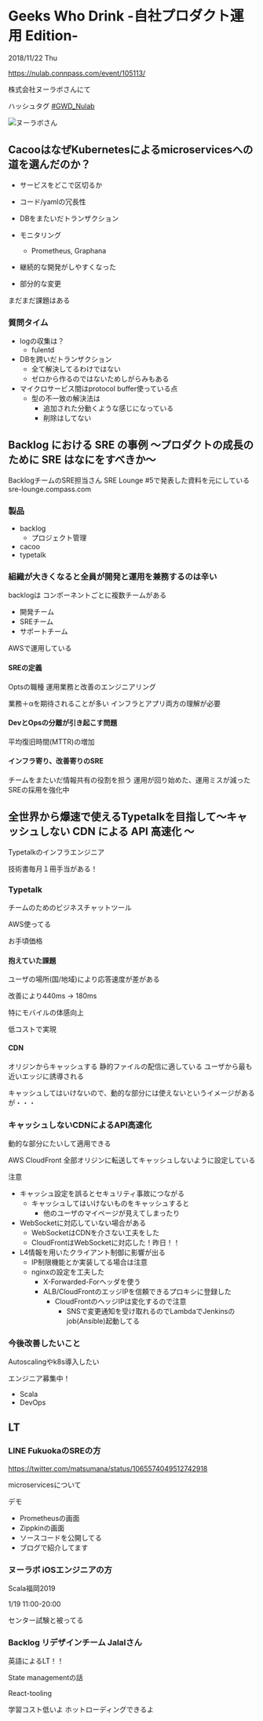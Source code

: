 # Geeks Who Drink -自社プロダクト運用 Edition-

2018/11/22 Thu

https://nulab.connpass.com/event/105113/

株式会社ヌーラボさんにて

ハッシュタグ [#GWD_Nulab](https://twitter.com/search?q=%23GWD_Nulab)

![ヌーラボさん](https://pbs.twimg.com/media/DsmXDRuU8AAMVQ6.jpg "ヌーラボさん")

## CacooはなぜKubernetesによるmicroservicesへの道を選んだのか？

- サービスをどこで区切るか
- コード/yamlの冗長性
- DBをまたいだトランザクション
- モニタリング
  - Prometheus, Graphana

- 継続的な開発がしやすくなった
- 部分的な変更

まだまだ課題はある

### 質問タイム

- logの収集は？
  - fulentd
- DBを跨いだトランザクション
  - 全て解決してるわけではない
  - ゼロから作るのではないためしがらみもある
- マイクロサービス間はprotocol buffer使っている点
  - 型の不一致の解決法は
    - 追加された分動くような感じになっている
    - 削除はしてない

## Backlog における SRE の事例 〜プロダクトの成長のために SRE はなにをすべきか〜

BacklogチームのSRE担当さん
SRE Lounge #5で発表した資料を元にしている
sre-lounge.compass.com

### 製品

- backlog
  - プロジェクト管理
- cacoo
- typetalk

### 組織が大きくなると全員が開発と運用を兼務するのは辛い

backlogは
コンポーネントごとに複数チームがある

- 開発チーム
- SREチーム
- サポートチーム

AWSで運用している

#### SREの定義

Optsの職種
運用業務と改善のエンジニアリング

業務＋αを期待されることが多い
インフラとアプリ両方の理解が必要

#### DevとOpsの分離が引き起こす問題

平均復旧時間(MTTR)の増加

#### インフラ寄り、改善寄りのSRE

チームをまたいだ情報共有の役割を担う
運用が回り始めた、運用ミスが減った
SREの採用を強化中

## 全世界から爆速で使えるTypetalkを目指して〜キャッシュしない CDN による API 高速化 〜

Typetalkのインフラエンジニア

技術書毎月１冊手当がある！

### Typetalk

チームのためのビジネスチャットツール

AWS使ってる

お手頃価格

#### 抱えていた課題

ユーザの場所(国/地域)により応答速度が差がある

改善により440ms -> 180ms

特にモバイルの体感向上

低コストで実現

#### CDN

オリジンからキャッシュする
静的ファイルの配信に適している
ユーザから最も近いエッジに誘導される

キャッシュしてはいけないので、動的な部分には使えないというイメージがあるが・・・

### キャッシュしないCDNによるAPI高速化

動的な部分にたいして適用できる

AWS CloudFront
全部オリジンに転送してキャッシュしないように設定している

注意

- キャッシュ設定を誤るとセキュリティ事故につながる
  - キャッシュしてはいけないものをキャッシュすると
    - 他のユーザのマイページが見えてしまったり
- WebSocketに対応していない場合がある
  - WebSocketはCDNを介さない工夫をした
  - CloudFrontはWebSocketに対応した！昨日！！
- L4情報を用いたクライアント制御に影響が出る
  - IP制限機能とか実装してる場合は注意
  - nginxの設定を工夫した
    - X-Forwarded-Forヘッダを使う
    - ALB/CloudFrontのエッジIPを信頼できるプロキシに登録した
      - CloudFrontのヘッジIPは変化するので注意
        - SNSで変更通知を受け取れるのでLambdaでJenkinsのjob(Ansible)起動してる

### 今後改善したいこと

Autoscalingやk8s導入したい

エンジニア募集中！

- Scala
- DevOps

## LT

### LINE FukuokaのSREの方

https://twitter.com/matsumana/status/1065574049512742918

microservicesについて

デモ
- Prometheusの画面
- Zippkinの画面
- ソースコードを公開してる
- ブログで紹介してます

### ヌーラボ iOSエンジニアの方

Scala福岡2019

1/19 11:00-20:00

センター試験と被ってる

### Backlog リデザインチーム Jalalさん

英語によるLT！！

State managementの話

React-tooling

学習コスト低いよ
ホットローディングできるよ





